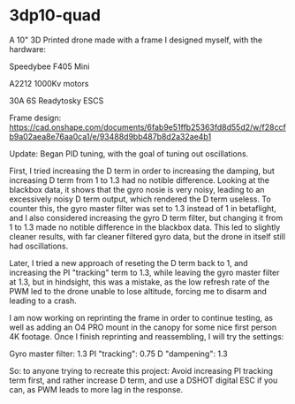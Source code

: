 # 3dp10-quad

A 10" 3D Printed drone made with a frame I designed myself, with the hardware:

Speedybee F405 Mini

A2212 1000Kv motors

30A 6S Readytosky ESCS

Frame design: https://cad.onshape.com/documents/6fab9e51ffb25363fd8d55d2/w/f28ccfb9a02aea8e76aa0ca1/e/93488d9bb487b8d2a32ae4b1


Update: Began PID tuning, with the goal of tuning out oscillations. 

First, I tried increasing the D term in order to increasing the damping, but increasing D term from 1 to 1.3 had no notible difference. Looking at the blackbox data, it shows that the gyro nosie is very noisy, leading to an excessively noisy D term output, which rendered the D term useless. To counter this, the gyro master filter was set to 1.3 instead of 1 in betaflight, and I also considered increasing the gyro D term filter, but changing it from 1 to 1.3 made no notible difference in the blackbox data. This led to slightly cleaner results, with far cleaner filtered gyro data, but the drone in itself still had oscillations.

Later, I tried a new approach of reseting the D term back to 1, and increasing the PI "tracking" term to 1.3, while leaving the gyro master filter at 1.3, but in hindsight, this was a mistake, as the low refresh rate of the PWM led to the drone unable to lose altitude, forcing me to disarm and leading to a crash.

I am now working on reprinting the frame in order to continue testing, as well as adding an O4 PRO mount in the canopy for some nice first person 4K footage. Once I finish reprinting and reassembling, I will try the settings:

Gyro master filter: 1.3
PI "tracking": 0.75
D "dampening": 1.3

So: to anyone trying to recreate this project: Avoid increasing PI tracking term first, and rather increase D term, and use a DSHOT digital ESC if you can, as PWM leads to more lag in the response.

